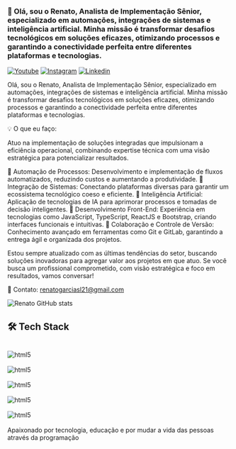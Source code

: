 
### 👋 Olá, sou o Renato, Analista de Implementação Sênior, especializado em automações, integrações de sistemas e inteligência artificial. Minha missão é transformar desafios tecnológicos em soluções eficazes, otimizando processos e garantindo a conectividade perfeita entre diferentes plataformas e tecnologias.


 [![Youtube](https://img.shields.io/badge/YouTube-FF0000?style=for-the-badge&logo=youtube&logoColor=white)](https://www.youtube.com/channel/UCYFuMHgUv7lJJGnq8W37QQA)
 [![Instagram](https://img.shields.io/badge/Instagram-E4405F?style=for-the-badge&logo=instagram&logoColor=white)](https://www.instagram.com/)
 [![Linkedin](https://img.shields.io/badge/LinkedIn-0077B5?style=for-the-badge&logo=linkedin&logoColor=whitestyle=for-the-badge&logo=instagram&logoColor=white)](https://www.linkedin.com/in/renato-garcia-07b537253)

Olá, sou o Renato, Analista de Implementação Sênior, especializado em automações, integrações de sistemas e inteligência artificial. Minha missão é transformar desafios tecnológicos em soluções eficazes, otimizando processos e garantindo a conectividade perfeita entre diferentes plataformas e tecnologias.

💡 O que eu faço:

Atuo na implementação de soluções integradas que impulsionam a eficiência operacional, combinando expertise técnica com uma visão estratégica para potencializar resultados.

🔹 Automação de Processos: Desenvolvimento e implementação de fluxos automatizados, reduzindo custos e aumentando a produtividade.
🔹 Integração de Sistemas: Conectando plataformas diversas para garantir um ecossistema tecnológico coeso e eficiente.
🔹 Inteligência Artificial: Aplicação de tecnologias de IA para aprimorar processos e tomadas de decisão inteligentes.
🔹 Desenvolvimento Front-End: Experiência em tecnologias como JavaScript, TypeScript, ReactJS e Bootstrap, criando interfaces funcionais e intuitivas.
🔹 Colaboração e Controle de Versão: Conhecimento avançado em ferramentas como Git e GitLab, garantindo a entrega ágil e organizada dos projetos.

Estou sempre atualizado com as últimas tendências do setor, buscando soluções inovadoras para agregar valor aos projetos em que atuo. Se você busca um profissional comprometido, com visão estratégica e foco em resultados, vamos conversar!

📧 Contato: renatogarciasl21@gmail.com


   

 
 
 
 ![Renato GitHub stats](https://github-readme-stats.vercel.app/api?username=Renatogarciaa&show_icons=true&theme=radical)


 ## 🛠  Tech Stack

 <div style="display: inline_block"><br/>
  <img align="center" alt="html5" src="https://img.shields.io/badge/HTML5-E34F26?style=for-the-badge&logo=html5&logoColor=white" />
  </div>

  <div style="display: inline_block"><br/>
  <img align="center" alt="html5" src="https://img.shields.io/badge/CSS-239120?&style=for-the-badge&logo=css3&logoColor=white" />

  <div style="display: inline_block"><br/>
  <img align="center" alt="html5" src="https://img.shields.io/badge/Java-ED8B00?style=for-the-badge&logo=java&logoColor=white" />

  <div style="display: inline_block"><br/>
  <img align="center" alt="html5" src="https://img.shields.io/badge/Angular-DD0031?style=for-the-badge&logo=angular&logoColor=white" />

  <div style="display: inline_block"><br/>
  <img align="center" alt="html5" src="https://img.shields.io/badge/React-20232A?style=for-the-badge&logo=react&logoColor=61DAFB" />
  </div><br/>
  Apaixonado por tecnologia, educação e por mudar a vida das pessoas através da programação
